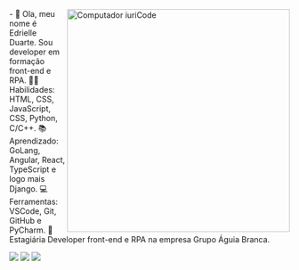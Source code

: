 
<img src="https://raw.githubusercontent.com/MicaelliMedeiros/micaellimedeiros/master/image/computer-illustration.png" min-width="400px" max-width="400px" width="400px" align="right" alt="Computador iuriCode">
- 👋 Ola, meu nome é Edrielle Duarte. Sou developer em formação front-end e RPA.
👩‍💻 Habilidades: HTML, CSS, JavaScript, CSS, Python, C/C++.
📚 Aprendizado: GoLang, Angular, React, TypeScript e logo mais Django.
💻 Ferramentas: VSCode, Git, GitHub e PyCharm.
💼 Estagiária Developer front-end e RPA na empresa Grupo Águia Branca.


<p align="left">
  <a href="#" alt="Gmail">
  <img src="edrielleduarte@gmail.com" /></a>

  <a href="#" alt="Linkedin">
  <img src="https://www.linkedin.com/in/edrielleduarte/" /></a>
  
  <a href="#" alt="Instagram">
  <img src="https://www.instagram.com/edrielleduarte/"/></a>
</p>  

    
